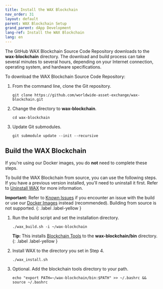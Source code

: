 ```yaml
---
title: Install the WAX Blockchain
nav_order: 31
layout: default
parent: WAX Blockchain Setup
grand_parent: dApp Development
lang-ref: Install the WAX Blockchain
lang: en
---
```


The GitHub WAX Blockchain Source Code Repository downloads to the **wax-blockchain** directory. The download and build process can take several minutes to several hours, depending on your Internet connection, operating system, and hardware specifications.

To download the WAX Blockchain Source Code Repository:

1. From the command line, clone the Git repository.

    ```shell
    git clone https://github.com/worldwide-asset-exchange/wax-blockchain.git
    ```

2. Change the directory to **wax-blockchain**.

    ```shell
    cd wax-blockchain
    ```

3. Update Git submodules.

    ```shell
    git submodule update --init --recursive
    ```

## Build the WAX Blockchain

If you're using our Docker images, you do **not** need to complete these steps.

To build the WAX Blockchain from source, you can use the following steps. If you have a previous version installed, you'll need to uninstall it first. Refer to [Uninstall WAX](/en/tutorials/blockchain_uninstall) for more information.

<strong>Important:</strong> Refer to [Known Issues](/en/troubleshooting/) if you encounter an issue with the build or use our [Docker Images](/en/dapp-development/docker-setup/) instead (recommended). Building from source is not supported. 
{: .label .label-yellow }

1. Run the build script and set the installation directory. 

    ```shell
    ./wax_build.sh -i ~/wax-blockchain
    ```

    <strong>Tip:</strong> This installs [Blockchain Tools](/en/tools/blockchain_tools) to the <strong>wax-blockchain/bin</strong> directory.
    {: .label .label-yellow }

2. Install WAX to the directory you set in Step 4.

    ```shell
    ./wax_install.sh
    ```

3. Optional. Add the blockchain tools directory to your path.

    ```shell
    echo "export PATH=~/wax-blockchain/bin:$PATH" >> ~/.bashrc && source ~/.bashrc
    ```







